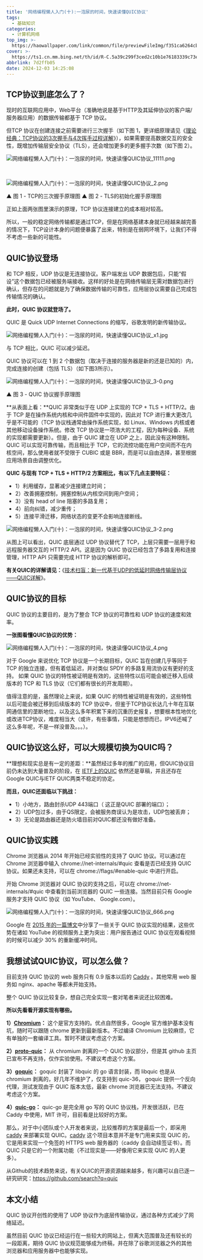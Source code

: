 ```yaml
---
title: '网络编程懒人入门(十):一泡尿的时间，快速读懂QUIC协议'
tags:
  - 基础知识
categories:
  - 计算机网络
top_img: >-
  https://haowallpaper.com/link/common/file/previewFileImg/f351ca6264cb84d5053926824a04634af351ca6264cb84d5053926824a04634a
cover: >-
  https://ts1.cn.mm.bing.net/th/id/R-C.5a39c299f3ced2c10b1e76183339c73e?rik=y1GjYN9iv1utPw&riu=http%3a%2f%2fimg.aiimg.com%2fuploads%2fuserup%2f0909%2f1102045635U.jpg&ehk=FmHrFX4Y2W1j2BOzHgGIDqMdZZtwbi48iYjATaOCDko%3d&risl=&pid=ImgRaw&r=0 
abbrlink: 7d2ffb05
date: 2024-12-03 14:25:08
---
```

## TCP协议到底怎么了？

现时的互联网应用中，Web平台（准确地说是基于HTTP及其延伸协议的客户端/服务器应用）的数据传输都基于 TCP 协议。

但TCP 协议在创建连接之前需要进行三次握手（如下图 1，更详细原理请见《[理论经典：TCP协议的3次握手与4次挥手过程详解](http://www.52im.net/thread-258-1-1.html)》），如果需要提高数据交互的安全性，既增加传输层安全协议（TLS），还会增加更多的更多握手次数（如下图 2）。

![网络编程懒人入门(十)：一泡尿的时间，快速读懂QUIC协议_11111.png](https://cdn.jsdelivr.net/gh/KNeegcyao/picdemo/img/222033u1b3zwxj1m05cr3g.png)

​

![网络编程懒人入门(十)：一泡尿的时间，快速读懂QUIC协议_2.png](https://cdn.jsdelivr.net/gh/KNeegcyao/picdemo/img/201028q2e00d2zsas6ac23.png)

▲ 图 1 - TCP的三次握手原理图                            ▲ 图 2 - TLS的初始化握手原理图

正如上面两张图里演示的原理，TCP 协议连接建立的成本相对较高。

所以，一般的稳定网络传输都是通过TCP，但是在网络基建本身就已经越来越完善的情况下，TCP设计本身的问题便暴露了出来，特别是在弱网环境下，让我们不得不考虑一些新的可能性。

## QUIC协议登场

和 TCP 相反，UDP 协议是无连接协议。客户端发出 UDP 数据包后，只能“假设”这个数据包已经被服务端接收。这样的好处是在网络传输层无需对数据包进行确认，但存在的问题就是为了确保数据传输的可靠性，应用层协议需要自己完成包传输情况的确认。

**此时，QUIC 协议就登场了。**

QUIC 是 Quick UDP Internet Connections 的缩写，谷歌发明的新传输协议。

![网络编程懒人入门(十)：一泡尿的时间，快速读懂QUIC协议_x1.jpg](https://cdn.jsdelivr.net/gh/KNeegcyao/picdemo/img/140851yxpgzxde7jpognjx.jpg)

与 TCP 相比，QUIC 可以减少延迟。

QUIC 协议可以在 1 到 2 个数据包（取决于连接的服务器是新的还是已知的）内，完成连接的创建（包括 TLS）（如下图3所示）。

![网络编程懒人入门(十)：一泡尿的时间，快速读懂QUIC协议_3-0.png](https://cdn.jsdelivr.net/gh/KNeegcyao/picdemo/img/214527qeetiegcicsiytcl.png)

▲ 图 3 - QUIC 协议握手原理图

**从表面上看：**QUIC 非常类似于在 UDP 上实现的 TCP + TLS + HTTP/2。由于 TCP 是在操作系统内核和中间件固件中实现的，因此对 TCP 进行重大更改几乎是不可能的（TCP 协议栈通常由操作系统实现，如 Linux、Windows 内核或者其他移动设备操作系统。修改 TCP 协议是一项浩大的工程，因为每种设备、系统的实现都需要更新）。但是，由于 QUIC 建立在 UDP 之上，因此没有这种限制。QUIC 可以实现可靠传输，而且相比于 TCP，它的流控功能在用户空间而不在内核空间，那么使用者就不受限于 CUBIC 或是 BBR，而是可以自由选择，甚至根据应用场景自由调整优化。

**QUIC 与现有 TCP + TLS + HTTP/2 方案相比，有以下几点主要特征：**

- 1）利用缓存，显著减少连接建立时间；
- 2）改善拥塞控制，拥塞控制从内核空间到用户空间；
- 3）没有 head of line 阻塞的多路复用；
- 4）前向纠错，减少重传；
- 5）连接平滑迁移，网络状态的变更不会影响连接断线。

![网络编程懒人入门(十)：一泡尿的时间，快速读懂QUIC协议_3-2.png](https://cdn.jsdelivr.net/gh/KNeegcyao/picdemo/img/213651h4s4k5hukgtrcosk.png)

从图上可以看出，QUIC 底层通过 UDP 协议替代了 TCP，上层只需要一层用于和远程服务器交互的 HTTP/2 API。这是因为 QUIC 协议已经包含了多路复用和连接管理，HTTP API 只需要完成 HTTP 协议的解析即可。

**有关QUIC的详解请见：**《[技术扫盲：新一代基于UDP的低延时网络传输层协议——QUIC详解](http://www.52im.net/thread-1309-1-1.html)》。

## QUIC协议的目标

QUIC 协议的主要目的，是为了整合 TCP 协议的可靠性和 UDP 协议的速度和效率。

**一张图看懂QUIC协议的优势：**

![网络编程懒人入门(十)：一泡尿的时间，快速读懂QUIC协议_4.png](https://cdn.jsdelivr.net/gh/KNeegcyao/picdemo/img/214424w6jhg7yr4y3ur3n7.png)

对于 Google 来说优化 TCP 协议是一个长期目标，QUIC 旨在创建几乎等同于 TCP 的独立连接，但有着低延迟，并对类似 SPDY 的多路复用流协议有更好的支持。 如果 QUIC 协议的特性被证明是有效的，这些特性以后可能会被迁移入后续版本的 TCP 和 TLS 协议（它们都有很长的开发周期）。

值得注意的是，虽然理论上来说，如果 QUIC 的特性被证明是有效的，这些特性以后可能会被迁移到后续版本的 TCP 协议中，但鉴于TCP协议长达几十年在互联网通信里的垄断地位，以及这么多年积累下来的沉重历史报复，想要根本性地优化或改进TCP协议，难度相当大（或许，有些事情，只能是想想而已，IPV6还喊了这么多年呢，不是一样没普及。。。）。

## QUIC协议这么好，可以大规模切换为QUIC吗？

**理想和现实总是有一定的差距：**虽然经过多年的推广的应用，但QUIC协议目前仍未达到大量普及的阶段，在 [IETF上的QUIC](https://datatracker.ietf.org/wg/quic/about/) 依然还是草稿，并且还存在Google QUIC与IETF QUIC两类不稳定的协定。

**而且，QUIC还面临以下挑战：**

- 1）小地方，路由封杀UDP 443端口（ 这正是QUIC 部署的端口）；
- 2）UDP包过多，由于QS限定，会被服务商误认为是攻击，UDP包被丢弃；
- 3）无论是路由器还是防火墙目前对QUIC都还没有做好准备。

## QUIC协议实践

Chrome 浏览器从 2014 年开始已经实验性的支持了 QUIC 协议。可以通过在 Chrome 浏览器中输入 chrome://net-internals/#quic 查看是否已经支持 QUIC 协议。如果还未支持，可以在 chrome://flags/#enable-quic 中进行开启。

开始 Chrome 浏览器对 QUIC 协议的支持之后，可以在 chrome://net-internals/#quic 中查看到当前浏览器的 QUIC 一些连接。当然目前只有 Google 服务才支持 QUIC 协议（如 YouTube、 Google.com）。

![网络编程懒人入门(十)：一泡尿的时间，快速读懂QUIC协议_666.png](https://cdn.jsdelivr.net/gh/KNeegcyao/picdemo/img/215425cjgohjigamg6h0op.png)

Google 在 [2015 年的一篇博文](http://blog.chromium.org/2015/04/a-quic-update-on-googles-experimental.html)中分享了一些关于 QUIC 协议实现的结果，这些优势在诸如 YouTube 的视频服务上更为突出：用户报告通过 QUIC 协议在观看视频的时候可以减少 30% 的重新缓冲时间。

## 我想试试QUIC协议，可以怎么做？

目前支持 QUIC 协议的 web 服务只有 0.9 版本以后的 [Caddy](https://github.com/mholt/caddy/wiki/QUIC) 。其他常用 web 服务如 nginx、apache 等都未开始支持。

整个 QUIC 协议比较复杂，想自己完全实现一套对笔者来说还比较困难。

**所以先看看开源实现有哪些。**

**1）[Chromium](https://github.com/hanpfei/chromium-net)：**
这个是官方支持的。优点自然很多，Google 官方维护基本没有坑，随时可以跟随 chrome 更新到最新版本。不过编译 Chromium 比较麻烦，它有单独的一套编译工具。暂时不建议考虑这个方案。

**2）[proto-quic](https://github.com/google/proto-quic)：**
从 chromium 剥离的一个 QUIC 协议部分，但是其 github 主页已宣布不再支持，仅作实验使用。不建议考虑这个方案。

**3）[goquic](https://github.com/devsisters/goquic)：**
goquic 封装了 libquic 的 go 语言封装，而 libquic 也是从 chromium 剥离的，好几年不维护了，仅支持到 quic-36， goquic 提供一个反向代理，测试发现由于 QUIC 版本太低，最新 chrome 浏览器已无法支持。不建议考虑这个方案。

**4）[quic-go](https://github.com/lucas-clemente/quic-go)：**
quic-go 是完全用 go 写的 QUIC 协议栈，开发很活跃，已在 Caddy 中使用，MIT 许可，目前看是比较好的方案。

那么，对于中小团队或个人开发者来说，比较推荐的方案是最后一个，即采用 [caddy](https://github.com/mholt/caddy/wiki/QUIC) 来部署实现 QUIC。[caddy](https://github.com/mholt/caddy/wiki/QUIC) 这个项目本意并不是专门用来实现 QUIC 的，它是用来实现一个免签的 HTTPS web 服务器的（caddy 会自动续签证书）。而QUIC 只是它的一个附属功能（不过现实是——好像用它来实现 QUIC 的人更多）。

从Github的技术趋势来说，有关QUIC的开源资源越来越多，有兴趣可以自已逐一研究研究：<https://github.com/search?q=quic>

## 本文小结

QUIC 协议开创性的使用了 UDP 协议作为底层传输协议，通过各种方式减少了网络延迟。

虽然目前 QUIC 协议已经运行在一些较大的网站上，但离大范围普及还有较长的一段距离，期待 QUIC 协议规范能够成为终稿，并在除了谷歌浏览器之外的其他浏览器和应用服务器中也能够实现。
